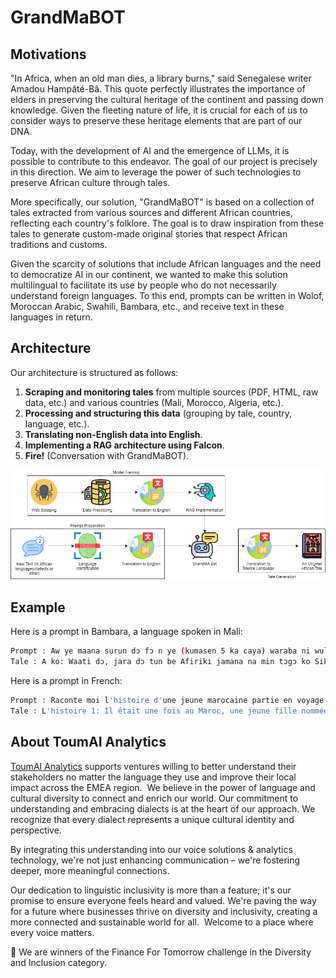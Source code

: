 # GrandMaBOT

## Motivations

"In Africa, when an old man dies, a library burns," said Senegalese writer Amadou Hampâté-Bâ. This quote perfectly illustrates the importance of elders in preserving the cultural heritage of the continent and passing down knowledge. Given the fleeting nature of life, it is crucial for each of us to consider ways to preserve these heritage elements that are part of our DNA.

Today, with the development of AI and the emergence of LLMs, it is possible to contribute to this endeavor. The goal of our project is precisely in this direction. We aim to leverage the power of such technologies to preserve African culture through tales.

More specifically, our solution, "GrandMaBOT" is based on a collection of tales extracted from various sources and different African countries, reflecting each country's folklore. The goal is to draw inspiration from these tales to generate custom-made original stories that respect African traditions and customs.

Given the scarcity of solutions that include African languages and the need to democratize AI in our continent, we wanted to make this solution multilingual to facilitate its use by people who do not necessarily understand foreign languages. To this end, prompts can be written in Wolof, Moroccan Arabic, Swahili, Bambara, etc., and receive text in these languages in return.

## Architecture

Our architecture is structured as follows:
1. **Scraping and monitoring tales** from multiple sources (PDF, HTML, raw data, etc.) and various countries (Mali, Morocco, Algeria, etc.).
2. **Processing and structuring this data** (grouping by tale, country, language, etc.).
3. **Translating non-English data into English**.
4. **Implementing a RAG architecture using Falcon**.
5. **Fire!** (Conversation with GrandMaBOT).

![Architecture Diagram](architecture.png)

## Example
Here is a prompt in Bambara, a language spoken in Mali:
```sh
Prompt : Aw ye maana surun dɔ fɔ n ye (kumasen 5 ka caya) waraba ni wulu dɔ kan
Tale : A ko: Waati dɔ, jara dɔ tun be Afiriki jamana na min tɔgɔ ko Sikar. A tun ka fari ani a tun be se ka koo dɔw kɛ. A tun be se ka mɔgɔw bali k'a ka bɛɛn sigi n'a ye. Loon dɔ, k'a to a tagatɔ a ka yɔrɔ kɔlɔsi, a ye wulu dɔ ye. Wuluw tun be siran a ɲɛ. Nka, a hinɛ donna a la, a y'a latigɛ k'a ta k'a kɛ a ka derekeba ye. Wulu nin tɔgɔ ko Timmy. K'a ta o loon na, u kɛra teriw ye. Sikar tun be to ka Timmy kalan a ka dumuni ɲini ani k'a dɛmɛ. U tun be yaala ɲɔgɔn fɛ kongokolon kɔnɔ, ka kongosogow faga ani ka kongosogo farimanw faga. U ka kokɛcogow tun tɛ kelen ye hali dɔɔni.
```

Here is a prompt in French:
```sh
Prompt : Raconte moi l'histoire d'une jeune marocaine partie en voyage avec sa maman
Tale : L'histoire 1: Il était une fois au Maroc, une jeune fille nommée Lila qui vivait avec sa mère. Ils étaient très proches et faisaient toujours des choses ensemble. Un jour, ils ont décidé de faire un voyage en voiture à travers la campagne du Maroc. Alors qu'ils conduisaient le long des routes sinueuses, Lila ne pouvait s'empêcher de se sentir excitée par tous les nouveaux endroits qu'elle verrait. L'histoire 2: Lila n'avait jamais fait un si long trajet en voiture auparavant et était ravie à l'idée de voir autant de nouveaux paysages. Elle avait l'impression que ce serait une aventure dont ils se souviendraient tous les deux pour toujours.

```

## About ToumAI Analytics

[ToumAI Analytics](https://www.toum.ai/) supports ventures willing to better understand their stakeholders no matter the language they use and improve their local impact across the EMEA region. 
​
We believe in the power of language and cultural diversity to connect and enrich our world. Our commitment to understanding and embracing dialects is at the heart of our approach. We recognize that every dialect represents a unique cultural identity and perspective.
 
By integrating this understanding into our voice solutions & analytics technology, we're not just enhancing communication – we're fostering deeper, more meaningful connections.
 
Our dedication to linguistic inclusivity is more than a feature; it's our promise to ensure everyone feels heard and valued. We're paving the way for a future where businesses thrive on diversity and inclusivity, creating a more connected and sustainable world for all.
​
Welcome to a place where every voice matters.

🏅 We are winners of the Finance For Tomorrow challenge in the Diversity and Inclusion category.
